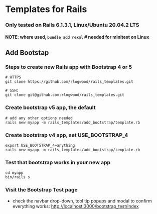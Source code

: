 # Templates for Rails

### Only tested on Rails 6.1.3.1, Linux/Ubuntu 20.04.2 LTS

#### NOTE: where used, `bundle add rexml` # needed for minitest on Linux


## Add Bootstap

### Steps to create new Rails app with Bootstrap 4 or 5
```
# HTTPS
git clone https://github.com/rlogwood/rails_templates.git

# SSH:
git clone git@github.com:rlogwood/rails_templates.git
```

### Create bootstrap v5 app, the default
```
# add any other options needed
rails new myapp -m rails_templates/add_bootstrap/template.rb
```

### Create bootstrap v4 app, set USE_BOOTSTRAP_4
```
export USE_BOOTSTRAP_4=anything
rails new myapp -m rails_templates/add_bootstrap/template.rb
```

### Test that bootstrap works in your new app
```
cd myapp
bin/rails s
```

### Visit the Bootstrap Test page
- check the navbar drop-down, tool tip popups and modal to confirm everything works:
[http://localhost:3000/bootstrap_test/index](http://localhost:3000/bootstrap_test/index)

